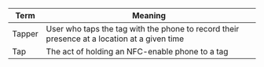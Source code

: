 | Term | Meaning |
|--------|------------|
| Tapper | User who taps the tag with the phone to record their presence at a location at a given time |
| Tap | The act of holding an NFC-enable phone to a tag |

<!--stackedit_data:
eyJoaXN0b3J5IjpbMTYwNjYzNDA3OCwtODM2NDA2OTgyXX0=
-->